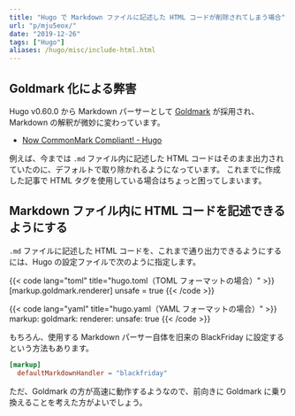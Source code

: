 ```yaml
---
title: "Hugo で Markdown ファイルに記述した HTML コードが削除されてしまう場合"
url: "p/mju5eox/"
date: "2019-12-26"
tags: ["Hugo"]
aliases: /hugo/misc/include-html.html
---
```


Goldmark 化による弊害
----

Hugo v0.60.0 から Markdown パーサーとして [Goldmark](https://github.com/yuin/goldmark/) が採用され、Markdown の解釈が微妙に変わっています。

- [Now CommonMark Compliant! - Hugo](https://gohugo.io/news/0.60.0-relnotes/)

例えば、今までは `.md` ファイル内に記述した HTML コードはそのまま出力されていたのに、デフォルトで取り除かれるようになっています。
これまでに作成した記事で HTML タグを使用している場合はちょっと困ってしまいます。


Markdown ファイル内に HTML コードを記述できるようにする
----

`.md` ファイルに記述した HTML コードを、これまで通り出力できるようにするには、Hugo の設定ファイルで次のように指定します。

{{< code lang="toml" title="hugo.toml（TOML フォーマットの場合）" >}}
[markup.goldmark.renderer]
  unsafe = true
{{< /code >}}

{{< code lang="yaml" title="hugo.yaml（YAML フォーマットの場合）" >}}
markup:
  goldmark:
    renderer:
      unsafe: true
{{< /code >}}


もちろん、使用する Markdown パーサー自体を旧来の BlackFriday に設定するという方法もあります。

```toml
[markup]
  defaultMarkdownHandler = "blackfriday"
```

ただ、Goldmark の方が高速に動作するようなので、前向きに Goldmark に乗り換えることを考えた方がよいでしょう。

